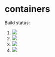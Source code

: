 # containers

Build status:

1. [![](https://github.com/ktzchen/containers_katie/workflows/tests-fibonacci/badge.svg)](https://github.com/ktzchen/containers_katie/actions?query=workflow%3Atests-fibonacci)
1. [![](https://github.com/ktzchen/containers_katie/workflows/tests-range/badge.svg)](https://github.com/ktzchen/containers_katie/actions?query=workflow%3Atests-range)
1. [![](https://github.com/ktzchen/containers_katie/workflows/tests-BinaryTree/badge.svg)](https://github.com/ktzchen/containers_katie/actions?query=workflow%3Atests-BinaryTree)
1. [![](https://github.com/ktzchen/containers_katie/workflows/tests-BST/badge.svg)](https://github.com/ktzchen/containers_katie/actions?quefy=workflow%3Atests-BST)
